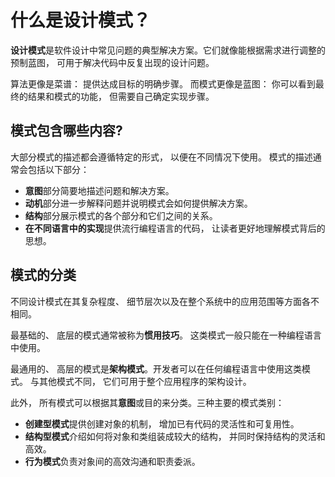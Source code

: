 # 什么是设计模式？

**设计模式**是软件设计中常见问题的典型解决方案。它们就像能根据需求进行调整的预制蓝图， 可用于解决代码中反复出现的设计问题。

算法更像是菜谱： 提供达成目标的明确步骤。 而模式更像是蓝图： 你可以看到最终的结果和模式的功能， 但需要自己确定实现步骤。

## 模式包含哪些内容?

大部分模式的描述都会遵循特定的形式， 以便在不同情况下使用。 模式的描述通常会包括以下部分：

- **意图**部分简要地描述问题和解决方案。
- **动机**部分进一步解释问题并说明模式会如何提供解决方案。
- **结构**部分展示模式的各个部分和它们之间的关系。
- **在不同语言中的实现**提供流行编程语言的代码， 让读者更好地理解模式背后的思想。

## 模式的分类

不同设计模式在其复杂程度、 细节层次以及在整个系统中的应用范围等方面各不相同。

最基础的、 底层的模式通常被称为**惯用技巧**。 这类模式一般只能在一种编程语言中使用。

最通用的、 高层的模式是**架构模式**。开发者可以在任何编程语言中使用这类模式。 与其他模式不同， 它们可用于整个应用程序的架构设计。

此外， 所有模式可以根据其**意图**或目的来分类。三种主要的模式类别：

- **创建型模式**提供创建对象的机制， 增加已有代码的灵活性和可复用性。
- **结构型模式**介绍如何将对象和类组装成较大的结构， 并同时保持结构的灵活和高效。
- **行为模式**负责对象间的高效沟通和职责委派。
